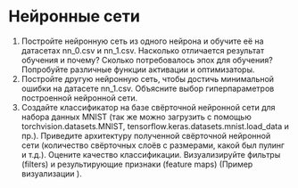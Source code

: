 # Нейронные сети

1. Постройте нейронную сеть из одного нейрона и обучите её на датасетах nn_0.csv и nn_1.csv. Насколько отличается результат обучения и почему? Сколько потребовалось эпох для обучения? Попробуйте различные функции активации и оптимизаторы. 
2. Постройте другую нейронную сеть, чтобы достичь минимальной ошибки на датасете nn_1.csv. Объясните выбор гиперпараметров построенной нейронной сети.
3. Создайте классификатор на базе свёрточной нейронной сети для набора данных MNIST (так же можно загрузить с помощью torchvision.datasets.MNIST, tensorflow.keras.datasets.mnist.load_data и пр.). Приведите архитектуру полученной свёрточной нейронной сети (количество свёрточных слоёв с размерами, какой был пулинг и т.д.). Оцените качество классификации. Визуализируйте фильтры (filters) и результирующие признаки (feature maps) (Пример визуализации ).
